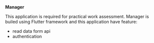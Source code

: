 **Manager**

This application is required for practical work assessment. Manager is builed using Flutter framework and this application have feature:
- read data form api
- authentication